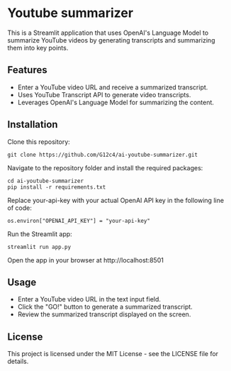 # Youtube summarizer

This is a Streamlit application that uses OpenAI's Language Model to summarize YouTube videos by generating transcripts and summarizing them into key points.

## Features

- Enter a YouTube video URL and receive a summarized transcript.
- Uses YouTube Transcript API to generate video transcripts.
- Leverages OpenAI's Language Model for summarizing the content.

## Installation

Clone this repository:
```
git clone https://github.com/G12c4/ai-youtube-summarizer.git
```

Navigate to the repository folder and install the required packages:
```
cd ai-youtube-summarizer
pip install -r requirements.txt
```

Replace your-api-key with your actual OpenAI API key in the following line of code:
```
os.environ["OPENAI_API_KEY"] = "your-api-key"
```

Run the Streamlit app:
```
streamlit run app.py
```

Open the app in your browser at http://localhost:8501

## Usage
- Enter a YouTube video URL in the text input field.
- Click the "GO!" button to generate a summarized transcript.
- Review the summarized transcript displayed on the screen.

## License
This project is licensed under the MIT License - see the LICENSE file for details.
